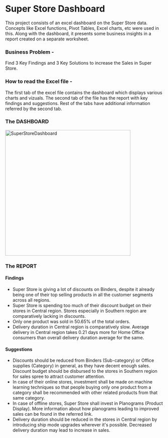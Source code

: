 
# Super Store Dashboard
This project consists of an excel dashboard on the Super Store data. Concepts like Excel functions, Pivot Tables, Excel charts, etc were used in this.
Along with the dashboard, it presents some business insights in a report created on a separate worksheet.

### Business Problem - 
Find 3 Key Findings and 3 Key Solutions to increase the Sales in Super Store.

### How to read the Excel file - 
The first tab of the excel file contains the dashboard which displays various charts and vizuals. 
The second tab of the file has the report with key findings and suggestions.
Rest of the tabs have additional information referred by the second tab.

### The DASHBOARD
<img width="398" alt="SuperStoreDashboard" src="https://user-images.githubusercontent.com/54446705/205509161-c4bf98dd-37e7-415a-afc2-bf19d20fadcf.png">

### The REPORT
#### Findings
- Super Store is giving a lot of discounts on Binders, despite it already being one of their top selling products in all the customer segments across all regions.
- Super Store is spending too much of their discount budget on their stores in Central region. Stores especially in Southern region are comparatively lacking in discounts.
- Only one product was sold in 50.65% of the total orders. 
- Delivery duration in Central region is comparatively slow. Average delivery in Central region takes 0.21 days more for Home Office consumers than overall delivery duration average for the same. 

#### Suggestions
- Discounts should be reduced from Binders (Sub-category) or Office supplies (Category) in general, as they have decent enough sales. Discount budget should be disbursed to the stores in Southern region for sales spree to attract customer attention. 
- In case of their online stores, investment shall be made on machine learning techniques so that people buying only one product from a category shall be recommended with other related products from that same category. 
- In case of offline stores, Super Store shall invest in Planograms (Product Display). More information about how planograms leading to improved sales can be found in the referred link.
- Delivery duration should be reduced in the stores in Central region by introducing ship mode upgrades wherever it's possible. Decreased delivery duration may lead to increase in sales. 
